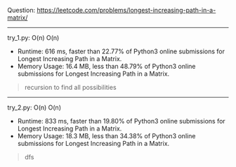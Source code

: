 Question: https://leetcode.com/problems/longest-increasing-path-in-a-matrix/

---

try_1.py: O(n) O(n)

* Runtime: 616 ms, faster than 22.77% of Python3 online submissions for Longest Increasing Path in a Matrix.
* Memory Usage: 16.4 MB, less than 48.79% of Python3 online submissions for Longest Increasing Path in a Matrix.

> recursion to find all possibilities

---

try_2.py: O(n) O(n)

* Runtime: 833 ms, faster than 19.80% of Python3 online submissions for Longest Increasing Path in a Matrix.
* Memory Usage: 18.3 MB, less than 34.38% of Python3 online submissions for Longest Increasing Path in a Matrix.

> dfs